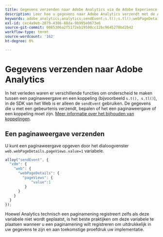 ```yaml
---
title: Gegevens verzenden naar Adobe Analytics via de Adobe Experience Platform Web SDK
description: Leer hoe u gegevens naar Adobe Analytics verzendt met de Adobe Experience Platform Web SDK.
keywords: adobe analytics;analytics;sendEvent;s.t();s.tl();webPageDetails;pageViews;webInteraction;webInteraction;page views;link tracking;links;track links;clickCollection;click collection;
exl-id: cec4a9eb-2079-4386-88da-9b995e0673e6
source-git-commit: 0085306a2f5172eb19590cc12bc9645278bd2b42
workflow-type: tm+mt
source-wordcount: '162'
ht-degree: 0%

---
```


# Gegevens verzenden naar Adobe Analytics

In het verleden waren er verschillende functies om onderscheid te maken tussen een paginaweergave en een koppeling (bijvoorbeeld `s.t(), s.tl()`), in de SDK van het Web is er alleen de `sendEvent` gebruiken. De gegevens die u met een gebeurtenis verzendt, bepalen of het een paginaweergave of een koppeling moet zijn. [Meer informatie over het bijhouden van koppelingen](../track-links.md).

## Een paginaweergave verzenden

U kunt een paginaweergave opgeven door het dialoogvenster `web.webPageDetails.pageViews.value=1` variabele.

```javascript
alloy("sendEvent", {
  "xdm": {
    "web": {
      "webPageDetails": {
        "pageViews": {
            "value":1
         }
      }
    }
  }
});
```

Hoewel Analytics technisch een paginamening registreert zelfs als deze variabele niet wordt geplaatst, is het beste praktijken om deze variabele te plaatsen wanneer u een paginamening wilt registreren om uitdrukkelijk in uw gegevens te zijn en aan toekomstige proefdruk uw implementatie.
